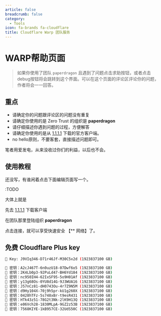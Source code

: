 ```yaml
---
article: false
breadcrumb: false
category: 
  - Tools
icon: fa-brands fa-cloudflare
title: Cloudflare Warp 团队服务
---
```




# WARP帮助页面

> 如果你使用了团队 `paperdragon` 且遇到了问题点击求助按钮，或者点击debug按钮将会跳转到这个界面。可以在这个页面的评论区评论你的问题，作者将会一一回答。



## 重点

- 请确定你的问题跟评论区的问题没有重复
- 请确定你使用的是 Zero Trust 的组织是 **paperdragon**
- 请仔细描述你遇到问题的过程，方便解答
- 请确定你使用的是从  [1.1.1.1](https://1.1.1.1) 下载的官方客户端。
- no hello原则，不要客套，直接描述问题即可。

笔者用爱发电，从来没收过你们的利益，以后也不会。



## 使用教程

还没写，有谁闲着点击下面编辑页面写一个。 

:TODO

大体上就是

先去 [1.1.1.1](https://1.1.1.1) 下载客户端

在团队那里登陆组织 **paperdragon** 

点击连接，就可以享受快速安全 【** 网络】了。

## 免费 Cloudflare Plus key



```bash
🔐 Key: J9VIq346-D71r46Jf-M30C5x2d (1923837100 GB)

🔐 密钥：A2cJ467T-6n0uzU18-07Dwf6o5 (1923837100 GB)
🔐 密钥：2K4Lb0p3-92PuLd47-BH6Yd184 (1923837100 GB)
🔐 密钥：nc950IH4-62IxSF95-5o9H01Af (1923837100 GB)
🔐 密钥：y13g68Os-0YU8d14G-9J3WUA16 (1923837100 GB)
🔐 密钥：J57nCz81-dH0743Ou-4r7Z9N5M (1923837100 GB)
🔐 密钥：d9Hy104X-70j9h5pr-kU1g260X (1923837100 GB)
🔐 密钥：0428hTFz-5s748xBr-t9esR431 (1923837100 GB)
🔐 密钥：HTk43z51-78G2t3Nk-2lK9H13Q (1923837100 GB)
🔐 密钥：e06Vch28-1830MLpA-9GZ2z53B (1923837100 GB)
🔐 密钥：7568KIYE-1kB957CE-32UdS50C (1923837100 GB)

```



